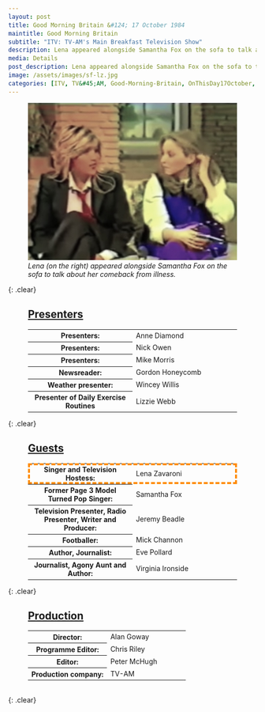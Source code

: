 ```yaml
---
layout: post
title: Good Morning Britain &#124; 17 October 1984
maintitle: Good Morning Britain
subtitle: "ITV: TV-AM's Main Breakfast Television Show"
description: Lena appeared alongside Samantha Fox on the sofa to talk about her comeback from illness.
media: Details
post_description: Lena appeared alongside Samantha Fox on the sofa to talk about her comeback from illness.
image: /assets/images/sf-lz.jpg
categories: [ITV, TV&#45;AM, Good-Morning-Britain, OnThisDay17October, Year-1984]
---
```


<figure class="fig3">
<img src="/assets/images/sf-lz.jpg" class="full-width">
<figcaption>
<cite>Lena (on the right) appeared alongside Samantha Fox on the sofa to talk about her comeback from illness.</cite>
</figcaption>
</figure>

{: .clear}

<figure class="fig3">
<h2 id="presenters"><a href="#presenters">Presenters</a></h2>
<table>
<tr><th style="width:50%;">Presenters:</th><td style="width:50%;">Anne Diamond</td></tr>
<tr><th>Presenters:</th><td>Nick Owen</td></tr>
<tr><th>Presenters:</th><td>Mike Morris</td></tr>
<tr><th>Newsreader:</th><td>Gordon Honeycomb</td></tr>
<tr><th>Weather presenter: </th><td>Wincey Willis</td></tr>
<tr><th>Presenter of Daily Exercise Routines</th><td>Lizzie Webb</td></tr>
</table>
</figure>

{: .clear}

<figure class="fig3">
<h2 id="guests"><a href="#guests">Guests</a></h2>
<table>
<tr style="outline: 4px dashed darkorange; outline-offset: -4px;" id="lz"><th style="width:50%;">Singer and Television Hostess:</th><td style="width:50%;">Lena Zavaroni</td></tr>
<tr><th>Former Page 3 Model Turned Pop Singer:</th><td>Samantha Fox</td></tr>
<tr><th>Television Presenter, Radio Presenter, Writer and Producer:</th><td>Jeremy Beadle</td></tr>
<tr><th>Footballer:</th><td>Mick Channon</td></tr>
<tr><th>Author, Journalist:</th><td>Eve Pollard</td></tr>
<tr><th>Journalist, Agony Aunt and Author:</th><td>Virginia Ironside</td></tr>
</table>
</figure>

{: .clear}

<figure class="fig3">
<h2 id="production"><a href="#production">Production</a></h2>
<table>
<tr><th style="width:50%;">Director:</th><td style="width:50%;">Alan Goway</td></tr>
<tr><th>Programme Editor:</th><td>Chris Riley</td></tr>
<tr><th>Editor:</th><td>Peter McHugh</td></tr>
<tr><th>Production company:</th><td>TV-AM</td></tr>
</table>
</figure>

<br />{: .clear}
